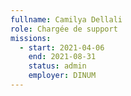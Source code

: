 ```yaml
---
fullname: Camilya Dellali
role: Chargée de support 
missions:
  - start: 2021-04-06
    end: 2021-08-31
    status: admin
    employer: DINUM
---
```


